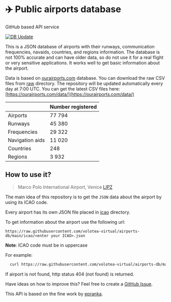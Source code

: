 # ✈️ Public airports database

GitHub based API service

[![DB Update](https://github.com/volotea-virtual/airports-db/actions/workflows/db-update.yml/badge.svg?branch=main)](https://github.com/volotea-virtual/airports-db/actions/workflows/db-update.yml)

This is a JSON database of airports with their runways, communication frequencies, navaids, countries, and regions information. The database is not 100% accurate and can have older data, so do not use it for a real flight or very sensitive applications. It works well to get basic information about the airport.

Data is based on [ourairports.com](https://ourairports.com/) database. You can download the raw CSV files from [raw](https://github.com/volotea-virtual/airports-db/tree/main/raw) directory.
The repository will be updated automatically every day at 7:00 UTC. You can get the latest CSV files here: [https://ourairports.com/data/](https://ourairports.com/data/)

|                 | Number registered |
| --------------- | ----------------- |
| Airports        | 77 794            |
| Runways         | 45 380            |
| Frequencies     | 29 322            |
| Navigation aids | 11 020            |
| Countries       | 248               |
| Regions         | 3 932             |

## How to use it?

> Marco Polo International Airport, Venice [LIPZ](https://github.com/volotea-virtual/airports-db/blob/main/icao/LIPZ.json)

The main idea of this repository is to get the `JSON` data about the airport by using its ICAO code.

Every airport has its own JSON file placed in [icao](https://github.com/volotea-virutal/airports-db/tree/main/icao) directory.

To get information about the airport use the following url:

`https://raw.githubusercontent.com/volotea-virtual/airports-db/main/icao/<enter your ICAO>.json`

**Note**: ICAO code must be in uppercase

For example:

```bash
  curl https://raw.githubusercontent.com/volotea-virtual/airports-db/main/icao/LIPZ.json
```

If airport is not found, http status 404 (not found) is returned.

Have ideas on how to improve this? Feel free to create a [GitHub Issue](https://github.com/volotea-virtual/airports-db/issues).

This API is based on the fine work by [epranka](https://github.com/epranka/airports-db).
